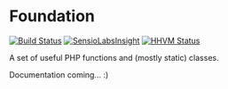 Foundation
============

[![Build Status](https://travis-ci.org/michaldudek/Foundation.svg?branch=master)](https://travis-ci.org/michaldudek/Foundation)
[![SensioLabsInsight](https://insight.sensiolabs.com/projects/5690ef76-b97c-4ae1-9d20-695b2840b8ae/mini.png)](https://insight.sensiolabs.com/projects/5690ef76-b97c-4ae1-9d20-695b2840b8ae)
[![HHVM Status](http://hhvm.h4cc.de/badge/michaldudek/foundation.png)](http://hhvm.h4cc.de/package/michaldudek/foundation)

A set of useful PHP functions and (mostly static) classes.

Documentation coming... :)
